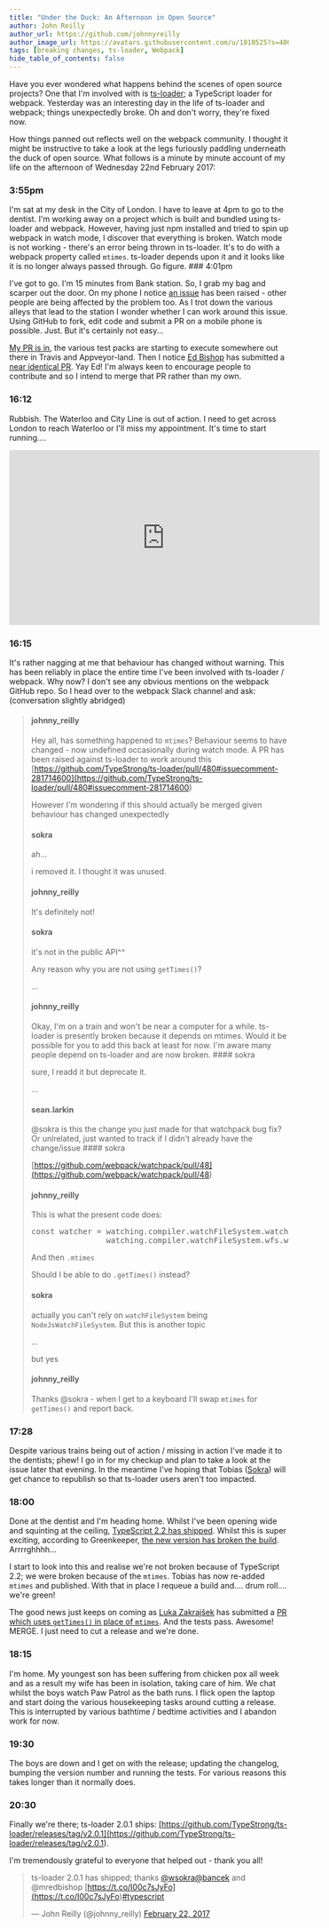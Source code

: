 ```yaml
---
title: "Under the Duck: An Afternoon in Open Source"
author: John Reilly
author_url: https://github.com/johnnyreilly
author_image_url: https://avatars.githubusercontent.com/u/1010525?s=400&u=294033082cfecf8ad1645b4290e362583b33094a&v=4
tags: [breaking changes, ts-loader, Webpack]
hide_table_of_contents: false
---
```

Have you ever wondered what happens behind the scenes of open source projects? One that I'm involved with is [ts-loader](<https://github.com/typestrong/ts-loader>); a TypeScript loader for webpack. Yesterday was an interesting day in the life of ts-loader and webpack; things unexpectedly broke. Oh and don't worry, they're fixed now.

 How things panned out reflects well on the webpack community. I thought it might be instructive to take a look at the legs furiously paddling underneath the duck of open source. What follows is a minute by minute account of my life on the afternoon of Wednesday 22nd February 2017:

### 3:55pm

 I'm sat at my desk in the City of London. I have to leave at 4pm to go to the dentist. I'm working away on a project which is built and bundled using ts-loader and webpack. However, having just npm installed and tried to spin up webpack in watch mode, I discover that everything is broken. Watch mode is not working - there's an error being thrown in ts-loader. It's to do with a webpack property called `mtimes`. ts-loader depends upon it and it looks like it is no longer always passed through. Go figure. ### 4:01pm

I've got to go. I'm 15 minutes from Bank station. So, I grab my bag and scarper out the door. On my phone I notice [an issue](<https://github.com/TypeStrong/ts-loader/issues/479>) has been raised - other people are being affected by the problem too. As I trot down the various alleys that lead to the station I wonder whether I can work around this issue. Using GitHub to fork, edit code and submit a PR on a mobile phone is possible. Just. But it's certainly not easy...

[My PR is in](<https://github.com/TypeStrong/ts-loader/pull/481>), the various test packs are starting to execute somewhere out there in Travis and Appveyor-land. Then I notice [Ed Bishop](<https://github.com/mredbishop>) has submitted a [near identical PR](<https://github.com/TypeStrong/ts-loader/pull/480>). Yay Ed! I'm always keen to encourage people to contribute and so I intend to merge that PR rather than my own.

### 16:12

Rubbish. The Waterloo and City Line is out of action. I need to get across London to reach Waterloo or I'll miss my appointment. It's time to start running....

<iframe width="560" height="315" src="https://www.youtube.com/embed/4IBGernmtKA" frameBorder="0" allowFullScreen=""></iframe>

### 16:15

It's rather nagging at me that behaviour has changed without warning. This has been reliably in place the entire time I've been involved with ts-loader / webpack. Why now? I don't see any obvious mentions on the webpack GitHub repo. So I head over to the webpack Slack channel and ask: (conversation slightly abridged)

> #### johnny\_reilly
> 
> Hey all, has something happened to `mtimes`? Behaviour seems to have changed - now undefined occasionally during watch mode. A PR has been raised against ts-loader to work around this [https://github.com/TypeStrong/ts-loader/pull/480#issuecomment-281714600](<https://github.com/TypeStrong/ts-loader/pull/480#issuecomment-281714600>)
> 
> However I'm wondering if this should actually be merged given behaviour has changed unexpectedly
> 
> #### sokra
> 
> ah...
> 
> i removed it. I thought it was unused.
> 
> #### johnny\_reilly
> 
> It's definitely not!
> 
> #### sokra
> 
> it's not in the public API^^
> 
> Any reason why you are not using `getTimes()`?
> 
> ...
> 
> #### johnny\_reilly
> 
>  Okay, I'm on a train and won't be near a computer for a while. ts-loader is presently broken because it depends on mtimes. Would it be possible for you to add this back at least for now. I'm aware many people depend on ts-loader and are now broken. #### sokra
> 
> sure, I readd it but deprecate it.
> 
> ...
> 
> #### sean.larkin
> 
>  @sokra is this the change you just made for that watchpack bug fix? Or unlrelated, just wanted to track if I didn't already have the change/issue #### sokra
> 
> [https://github.com/webpack/watchpack/pull/48](<https://github.com/webpack/watchpack/pull/48>)
> 
> #### johnny\_reilly
> 
> This is what the present code does:
> 
> <pre>const watcher = watching.compiler.watchFileSystem.watcher || 
>                 watching.compiler.watchFileSystem.wfs.watcher
> </pre>
> 
> And then `.mtimes`
> 
> Should I be able to do `.getTimes()` instead?
> 
> #### sokra
> 
> actually you can't rely on `watchFileSystem` being `NodeJsWatchFileSystem`. But this is another topic
> 
> ...
> 
> but yes
> 
> #### johnny\_reilly
> 
> Thanks @sokra - when I get to a keyboard I'll swap `mtimes` for `getTimes()` and report back.

### 17:28

Despite various trains being out of action / missing in action I've made it to the dentists; phew! I go in for my checkup and plan to take a look at the issue later that evening. In the meantime I've hoping that Tobias ([Sokra](<https://twitter.com/wsokra>)) will get chance to republish so that ts-loader users aren't too impacted.

### 18:00

Done at the dentist and I'm heading home. Whilst I've been opening wide and squinting at the ceiling, [TypeScript 2.2 has shipped](<https://blogs.msdn.microsoft.com/typescript/2017/02/22/announcing-typescript-2-2/>). Whilst this is super exciting, according to Greenkeeper, [the new version has broken the build](<https://github.com/TypeStrong/ts-loader/pull/483>). Arrrrghhhh...

I start to look into this and realise we're not broken because of TypeScript 2.2; we were broken because of the `mtimes`. Tobias has now re-added `mtimes` and published. With that in place I requeue a build and.... drum roll.... we're green!

The good news just keeps on coming as [Luka Zakrajšek](<https://twitter.com/bancek>) has submitted a [PR which uses `getTimes()` in place of `mtimes`](<https://github.com/TypeStrong/ts-loader/pull/482>). And the tests pass. Awesome! MERGE. I just need to cut a release and we're done.

### 18:15

I'm home. My youngest son has been suffering from chicken pox all week and as a result my wife has been in isolation, taking care of him. We chat whilst the boys watch Paw Patrol as the bath runs. I flick open the laptop and start doing the various housekeeping tasks around cutting a release. This is interrupted by various bathtime / bedtime activities and I abandon work for now.

### 19:30

The boys are down and I get on with the release; updating the changelog, bumping the version number and running the tests. For various reasons this takes longer than it normally does.

### 20:30

Finally we're there; ts-loader 2.0.1 ships: [https://github.com/TypeStrong/ts-loader/releases/tag/v2.0.1](<https://github.com/TypeStrong/ts-loader/releases/tag/v2.0.1>).

I'm tremendously grateful to everyone that helped out - thank you all!

> ts-loader 2.0.1 has shipped; thanks [@wsokra](<https://twitter.com/wSokra>)[@bancek](<https://twitter.com/bancek>) and @mredbishop [https://t.co/I00c7sJyFo](<https://t.co/I00c7sJyFo>)[\#typescript](<https://twitter.com/hashtag/typescript?src=hash>)
> 
> — John Reilly (@johnny\_reilly) [February 22, 2017](<https://twitter.com/johnny_reilly/status/834515296077627392>)

<script async="" src="//platform.twitter.com/widgets.js" charSet="utf-8"></script>


